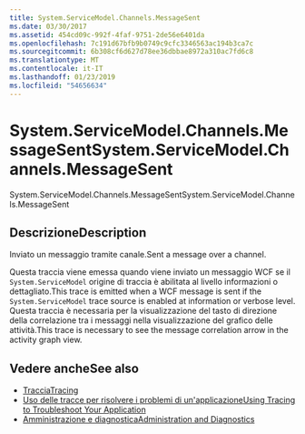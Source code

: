 ```yaml
---
title: System.ServiceModel.Channels.MessageSent
ms.date: 03/30/2017
ms.assetid: 454cd09c-992f-4faf-9751-2de56e6401da
ms.openlocfilehash: 7c191d67bfb9b0749c9cfc3346563ac194b3ca7c
ms.sourcegitcommit: 6b308cf6d627d78ee36dbbae8972a310ac7fd6c8
ms.translationtype: MT
ms.contentlocale: it-IT
ms.lasthandoff: 01/23/2019
ms.locfileid: "54656634"
---
```

# <a name="systemservicemodelchannelsmessagesent"></a><span data-ttu-id="19c56-102">System.ServiceModel.Channels.MessageSent</span><span class="sxs-lookup"><span data-stu-id="19c56-102">System.ServiceModel.Channels.MessageSent</span></span>
<span data-ttu-id="19c56-103">System.ServiceModel.Channels.MessageSent</span><span class="sxs-lookup"><span data-stu-id="19c56-103">System.ServiceModel.Channels.MessageSent</span></span>  
  
## <a name="description"></a><span data-ttu-id="19c56-104">Descrizione</span><span class="sxs-lookup"><span data-stu-id="19c56-104">Description</span></span>  
 <span data-ttu-id="19c56-105">Inviato un messaggio tramite canale.</span><span class="sxs-lookup"><span data-stu-id="19c56-105">Sent a message over a channel.</span></span>  
  
 <span data-ttu-id="19c56-106">Questa traccia viene emessa quando viene inviato un messaggio WCF se il `System.ServiceModel` origine di traccia è abilitata al livello informazioni o dettagliato.</span><span class="sxs-lookup"><span data-stu-id="19c56-106">This trace is emitted when a WCF message is sent if the `System.ServiceModel` trace source is enabled at information or verbose level.</span></span> <span data-ttu-id="19c56-107">Questa traccia è necessaria per la visualizzazione del tasto di direzione della correlazione tra i messaggi nella visualizzazione del grafico delle attività.</span><span class="sxs-lookup"><span data-stu-id="19c56-107">This trace is necessary to see the message correlation arrow in the activity graph view.</span></span>  
  
## <a name="see-also"></a><span data-ttu-id="19c56-108">Vedere anche</span><span class="sxs-lookup"><span data-stu-id="19c56-108">See also</span></span>
- [<span data-ttu-id="19c56-109">Traccia</span><span class="sxs-lookup"><span data-stu-id="19c56-109">Tracing</span></span>](../../../../../docs/framework/wcf/diagnostics/tracing/index.md)
- [<span data-ttu-id="19c56-110">Uso delle tracce per risolvere i problemi di un'applicazione</span><span class="sxs-lookup"><span data-stu-id="19c56-110">Using Tracing to Troubleshoot Your Application</span></span>](../../../../../docs/framework/wcf/diagnostics/tracing/using-tracing-to-troubleshoot-your-application.md)
- [<span data-ttu-id="19c56-111">Amministrazione e diagnostica</span><span class="sxs-lookup"><span data-stu-id="19c56-111">Administration and Diagnostics</span></span>](../../../../../docs/framework/wcf/diagnostics/index.md)
